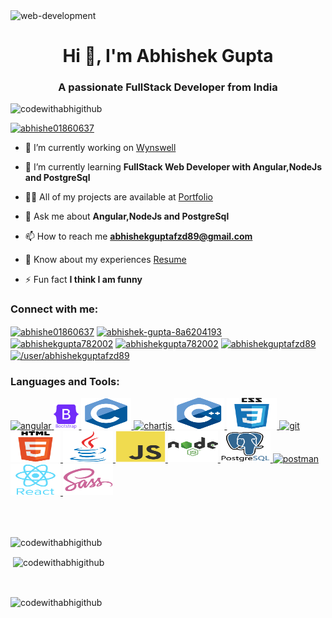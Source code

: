 <img src="https://propulsive.in/assets/img/service-icon/development-process.gif" alt="web-development" />
<h1 align="center">Hi 👋, I'm Abhishek Gupta</h1>
<h3 align="center">A passionate FullStack Developer from India</h3>

<p align="left"> <img src="https://komarev.com/ghpvc/?username=codewithabhigithub&label=Profile%20views&color=0e75b6&style=flat" alt="codewithabhigithub" /> </p>

<p align="left"> <a href="https://twitter.com/abhishe01860637" target="blank"><img src="https://img.shields.io/twitter/follow/abhishe01860637?logo=twitter&style=for-the-badge" alt="abhishe01860637" /></a> </p>

- 🔭 I’m currently working on [Wynswell](https://wynswell.com/)

- 🌱 I’m currently learning **FullStack Web Developer with Angular,NodeJs and PostgreSql**

- 👨‍💻 All of my projects are available at [Portfolio](https://codewithabhi.online/)

- 💬 Ask me about **Angular,NodeJs and PostgreSql**

- 📫 How to reach me **abhishekguptafzd89@gmail.com**

- 📄 Know about my experiences [Resume](https://drive.google.com/file/d/1ngyVLmodsi2TzVOf-LUtbgFwuNQOWUqf/view?usp=sharing)

- ⚡ Fun fact **I think I am funny**

<h3 align="left">Connect with me:</h3>
<p align="left">
<a href="https://twitter.com/abhishe01860637" target="blank"><img align="center" src="https://raw.githubusercontent.com/rahuldkjain/github-profile-readme-generator/master/src/images/icons/Social/twitter.svg" alt="abhishe01860637" height="30" width="40" /></a>
<a href="https://linkedin.com/in/abhishek-gupta-8a6204193" target="blank"><img align="center" src="https://raw.githubusercontent.com/rahuldkjain/github-profile-readme-generator/master/src/images/icons/Social/linked-in-alt.svg" alt="abhishek-gupta-8a6204193" height="30" width="40" /></a>
<a href="https://fb.com/abhishekgupta782002" target="blank"><img align="center" src="https://raw.githubusercontent.com/rahuldkjain/github-profile-readme-generator/master/src/images/icons/Social/facebook.svg" alt="abhishekgupta782002" height="30" width="40" /></a>
<a href="https://instagram.com/abhishekgupta782002" target="blank"><img align="center" src="https://raw.githubusercontent.com/rahuldkjain/github-profile-readme-generator/master/src/images/icons/Social/instagram.svg" alt="abhishekgupta782002" height="30" width="40" /></a>
<a href="https://www.leetcode.com/abhishekguptafzd89" target="blank"><img align="center" src="https://raw.githubusercontent.com/rahuldkjain/github-profile-readme-generator/master/src/images/icons/Social/leet-code.svg" alt="abhishekguptafzd89" height="30" width="40" /></a>
<a href="https://auth.geeksforgeeks.org/user//user/abhishekguptafzd89" target="blank"><img align="center" src="https://raw.githubusercontent.com/rahuldkjain/github-profile-readme-generator/master/src/images/icons/Social/geeks-for-geeks.svg" alt="/user/abhishekguptafzd89" height="30" width="40" /></a>
</p>

<h3 align="left">Languages and Tools:</h3>
<p align="left"> <a href="https://angular.io" target="_blank" rel="noreferrer"> <img src="https://angular.io/assets/images/logos/angular/angular.svg" alt="angular" width="40" height="40"/> </a> <a href="https://getbootstrap.com" target="_blank" rel="noreferrer"> <img src="https://raw.githubusercontent.com/devicons/devicon/master/icons/bootstrap/bootstrap-plain-wordmark.svg" alt="bootstrap" width="40" height="40"/> </a> <a href="https://www.cprogramming.com/" target="_blank" rel="noreferrer"> <img src="https://raw.githubusercontent.com/devicons/devicon/master/icons/c/c-original.svg" alt="c" width="80" height="50"/> </a> <a href="https://www.chartjs.org" target="_blank" rel="noreferrer"> <img src="https://www.chartjs.org/media/logo-title.svg" alt="chartjs" width="80" height="50"/> </a> <a href="https://www.w3schools.com/cpp/" target="_blank" rel="noreferrer"> <img src="https://raw.githubusercontent.com/devicons/devicon/master/icons/cplusplus/cplusplus-original.svg" alt="cplusplus" width="80" height="50"/> </a> <a href="https://www.w3schools.com/css/" target="_blank" rel="noreferrer"> <img src="https://raw.githubusercontent.com/devicons/devicon/master/icons/css3/css3-original-wordmark.svg" alt="css3" width="80" height="50"/> </a> <a href="https://git-scm.com/" target="_blank" rel="noreferrer"> <img src="https://www.vectorlogo.zone/logos/git-scm/git-scm-icon.svg" alt="git" width="80" height="50"/> </a> <a href="https://www.w3.org/html/" target="_blank" rel="noreferrer"> <img src="https://raw.githubusercontent.com/devicons/devicon/master/icons/html5/html5-original-wordmark.svg" alt="html5" width="80" height="50"/> </a> <a href="https://www.java.com" target="_blank" rel="noreferrer"> <img src="https://raw.githubusercontent.com/devicons/devicon/master/icons/java/java-original.svg" alt="java" width="80" height="50"/> </a> <a href="https://developer.mozilla.org/en-US/docs/Web/JavaScript" target="_blank" rel="noreferrer"> <img src="https://raw.githubusercontent.com/devicons/devicon/master/icons/javascript/javascript-original.svg" alt="javascript" width="80" height="50"/> </a> <a href="https://nodejs.org" target="_blank" rel="noreferrer"> <img src="https://raw.githubusercontent.com/devicons/devicon/master/icons/nodejs/nodejs-original-wordmark.svg" alt="nodejs" width="80" height="50"/> </a> <a href="https://www.postgresql.org" target="_blank" rel="noreferrer"> <img src="https://raw.githubusercontent.com/devicons/devicon/master/icons/postgresql/postgresql-original-wordmark.svg" alt="postgresql" width="80" height="50"/> </a> <a href="https://postman.com" target="_blank" rel="noreferrer"> <img src="https://www.vectorlogo.zone/logos/getpostman/getpostman-icon.svg" alt="postman" width="80" height="50"/> </a> <a href="https://reactjs.org/" target="_blank" rel="noreferrer"> <img src="https://raw.githubusercontent.com/devicons/devicon/master/icons/react/react-original-wordmark.svg" alt="react" width="80" height="50"/> </a> <a href="https://sass-lang.com" target="_blank" rel="noreferrer"> <img src="https://raw.githubusercontent.com/devicons/devicon/master/icons/sass/sass-original.svg" alt="sass" width="80" height="50"/> </a> </p>
<br/><br/>
<p><img align="center" width="1500px" height="180px" src="https://github-readme-stats.vercel.app/api/top-langs?username=codewithabhigithub&show_icons=true&locale=en&layout=compact" alt="codewithabhigithub" /></p>

<p>&nbsp;<img align="center" width="1500px" height="180px" src="https://github-readme-stats.vercel.app/api?username=codewithabhigithub&show_icons=true&locale=en" alt="codewithabhigithub" /></p>
<br/>
<p><img align="center" width="1500px" height="180px" src="https://github-readme-streak-stats.herokuapp.com/?user=codewithabhigithub&" alt="codewithabhigithub" /></p>
